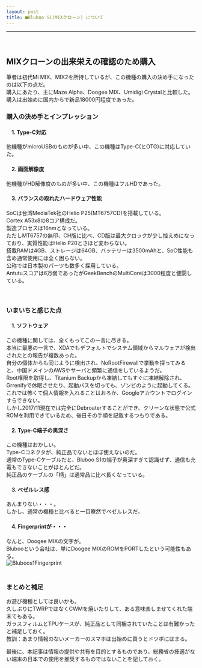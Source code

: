 ```yaml
---
layout: post
title: ■Bluboo S1(MIXクローン) について
---
```

---
　
## **MIXクローンの出来栄えの確認のため購入**
筆者は初代Mi MIX、MIX2を所持しているが、この機種の購入の決め手になったのは以下の点だ。    
購入にあたり、主にMaze Alpha、Doogee MIX、Umidigi Crystalと比較した。  
購入は出始めに国内からで新品18000円程度であった。　　


### **購入の決め手とインプレッション**

#### 　1. Type-C対応
他機種がmicroUSBのものが多い中、この機種はType-C(とOTG)に対応していた。


#### 　2. 画面解像度
他機種がHD解像度のものが多い中、この機種はフルHDであった。  


#### 　3. バランスの取れたハードウェア性能
SoCは台湾MediaTek社のHelio P25(MT6757CD)を搭載している。  
Cortex A53x8の8コア構成だ。  
製造プロセスは16nmとなっている。  
ただしMT6757の無印、CH版に比べ、CD版は最大クロックが少し控えめになっており、実質性能はHelio P20とさほど変わらない。  
搭載RAMは4GB、ストレージは64GB、バッテリーは3500mAhと、SoC性能も含め通常使用には全く困らない。  
公称では日本製のパーツも数多く採用している。  
Antutuスコアは6万弱であったがGeekBenchのMultiCoreは3000程度と健闘している。   

　　

### **いまいちと感じた点**

#### 　1. ソフトウェア

この機種に関しては、全くもってこの一言に尽きる。  
本当に最悪の一言で、XDAでもデフォルトでシステム領域からマルウェアが検出されたとの報告が複数あった。  
自分の個体からも同じように検出され、NoRootFirewallで挙動を探ってみると、中国ドメインのAWSやサーバと頻繁に通信をしているようだ。  
Root権限を取得し、Titanium Backupから凍結してもすぐに凍結解除され、Grrenifyで休眠させたり、起動パスを切っても、ゾンビのように起動してくる。  
これでは怖くて個人情報を入れることはおろか、Googleアカウントでログインすらできない。  
しかし2017/11現在では完全にDebroaterすることができ、クリーンな状態で公式ROMを利用できているため、後日その手順を記載するつもりである。  

#### 　2. Type-C端子の奥深さ
この機種はおかしい。  
Type-Cコネクタが、純正品でないとほぼ使えないのだ。  
通常のType-Cケーブルだと、Bluboo S1の端子が奥深すぎて認識せず、通信も充電もできないことがほとんどだ。  
純正品のケーブルの「柄」は通常品に比べ長くなっている。  


#### 　3. ベゼルレス感
あんまりない・・・。  
しかし、通常の機種と比べると一目瞭然でベゼルレスだ。

#### 　4. Fingerprintが・・・
なんと、Doogee MIXの文字が。  
Blubooという会社は、単にDoogee MIXのROMをPORTしたという可能性もある。  
![Bluboos1Fingerprint](https://beni2nd.github.io/images/Bluboos1Fingerprint.png "Bluboos1Fingerprint")  
 　　

### **まとめと補足**

お遊び機種としては良いかも。  
久しぶりにTWRPではなくCWMを焼いたりして、ある意味楽しませてくれた端末でもある。  
ガラスフィルムとTPUケースが、純正品として同梱されていたことは有難かったと補足しておく。    
教訓：あまり情報のないメーカーのスマホは出始めに買うとドツボにはまる。  

最後に、本記事は情報の提供や共有を目的とするものであり、総務省の技適がない端末の日本での使用を推奨するものではないことを記しておく。
